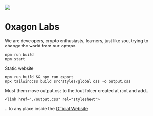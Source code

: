 ![](https://ipfs.io/ipfs/QmNpsi4yWCnzaYukxwYJwinQSum8tkArHPWebMA3R3qK83)

# 0xagon Labs
We are developers, crypto enthusiasts, learners, just like you, trying to change the world from our laptops.

```
npm run build
npm start
```

Static website
```
npm run build && npm run export
npx tailwindcss build src/styles/global.css -o output.css
```
Must them move output.css to the /out folder created at root and add..
```
<link href="./output.css" rel="stylesheet">
```
.. to any place inside the <html>
[Official Website](https://0xagonlabs.com/)
